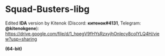 # Squad-Busters-libg

Edited **IDA** version by Kitenok (Discord: **китенок#4131**, Telegram: **@kitenokgene**): https://drive.google.com/file/d/1_hpegV9fHYsRzxyjhOnlecy8coIYLQ4H/view?usp=sharing

**(64-bit)**
